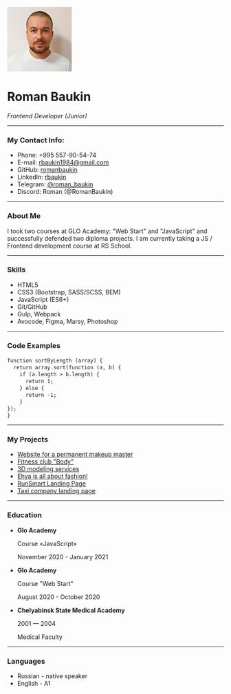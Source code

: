 ![Photo: Roman Baukin](/img/my_photo150x150.jpg)

# Roman Baukin
*Frontend Developer (Junior)*

***********

### My Contact Info:

* Phone: +995 557-90-54-74
* E-mail: rbaukin1984@gmail.com
* GitHub: [romanbaukin](https://github.com/RomanBaukin)
* LinkedIn: [rbaukin](https://www.linkedin.com/in/rbaukin/)
* Telegram: [@roman_baukin](https://t.me/roman_baukin)
* Discord: Roman (@RomanBaukin)

***********

### About Me

I took two courses at GLO Academy: "Web Start" and "JavaScript" and successfully defended two diploma projects. I am currently taking a JS / Frontend development course at RS School.

***********

### Skills

* HTML5
* CSS3 (Bootstrap, SASS/SCSS, BEM)
* JavaScript (ES6+)
* Git/GitHub
* Gulp, Webpack
* Avocode, Figma, Marsy, Photoshop

***********

### Code Examples

```
function sortByLength (array) {
  return array.sort(function (a, b) {
    if (a.length > b.length) {
      return 1;
    } else {
      return -1;
    }
});
}
```

***********

### My Projects

* [Website for a permanent makeup master](https://baukina.com)
* [Fitness club "Body"](https://roman-baukin.ru/FitnessClubTelo/)
* [3D modeling services](https://roman-baukin.ru/3DGLO/)
* [Ehya is all about fashion!](https://roman-baukin.ru/fashion/)
* [RunSmart Landing Page](https://roman-baukin.ru/pulse/)
* [Taxi company landing page](https://roman-baukin.ru/uber/)

***********

### Education

* **Glo Academy**

    Course «JavaScript»

    November 2020 - January 2021

* **Glo Academy**

    Course "Web Start"

    August 2020 - October 2020
 
* **Chelyabinsk State Medical Academy**

    2001 — 2004

    Medical Faculty


***********

### Languages

* Russian - native speaker
* English - A1